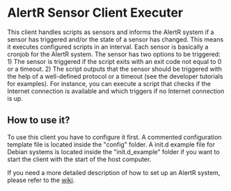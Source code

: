 # AlertR Sensor Client Executer

This client handles scripts as sensors and informs the AlertR system if a sensor has triggered and/or the state of a sensor has changed. This means it executes configured scripts in an interval. Each sensor is basically a cronjob for the AlertR system. The sensor has two options to be triggered: 1) The sensor is triggered if the script exits with an exit code not equal to 0 or a timeout. 2) The script outputs that the sensor should be triggered with the help of a well-defined protocol or a timeout (see the developer tutorials for examples). For instance, you can execute a script that checks if the Internet connection is available and which triggers if no Internet connection is up.


## How to use it?

To use this client you have to configure it first. A commented configuration template file is located inside the "config" folder. A init.d example file for Debian systems is located inside the "init.d_example" folder if you want to start the client with the start of the host computer.

If you need a more detailed description of how to set up an AlertR system, please refer to the [wiki](https://github.com/sqall01/alertR/wiki).
